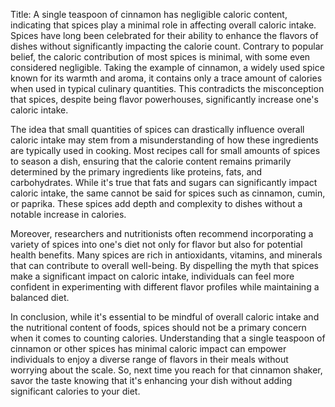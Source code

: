 Title: A single teaspoon of cinnamon has negligible caloric content, indicating that spices play a minimal role in affecting overall caloric intake.
Spices have long been celebrated for their ability to enhance the flavors of dishes without significantly impacting the calorie count. Contrary to popular belief, the caloric contribution of most spices is minimal, with some even considered negligible. Taking the example of cinnamon, a widely used spice known for its warmth and aroma, it contains only a trace amount of calories when used in typical culinary quantities. This contradicts the misconception that spices, despite being flavor powerhouses, significantly increase one's caloric intake.

The idea that small quantities of spices can drastically influence overall caloric intake may stem from a misunderstanding of how these ingredients are typically used in cooking. Most recipes call for small amounts of spices to season a dish, ensuring that the calorie content remains primarily determined by the primary ingredients like proteins, fats, and carbohydrates. While it's true that fats and sugars can significantly impact caloric intake, the same cannot be said for spices such as cinnamon, cumin, or paprika. These spices add depth and complexity to dishes without a notable increase in calories.

Moreover, researchers and nutritionists often recommend incorporating a variety of spices into one's diet not only for flavor but also for potential health benefits. Many spices are rich in antioxidants, vitamins, and minerals that can contribute to overall well-being. By dispelling the myth that spices make a significant impact on caloric intake, individuals can feel more confident in experimenting with different flavor profiles while maintaining a balanced diet.

In conclusion, while it's essential to be mindful of overall caloric intake and the nutritional content of foods, spices should not be a primary concern when it comes to counting calories. Understanding that a single teaspoon of cinnamon or other spices has minimal caloric impact can empower individuals to enjoy a diverse range of flavors in their meals without worrying about the scale. So, next time you reach for that cinnamon shaker, savor the taste knowing that it's enhancing your dish without adding significant calories to your diet.